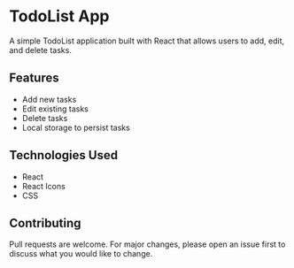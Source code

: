 # TodoList App

A simple TodoList application built with React that allows users to add, edit, and delete tasks.

## Features

- Add new tasks
- Edit existing tasks
- Delete tasks
- Local storage to persist tasks

## Technologies Used

- React
- React Icons
- CSS

## Contributing

Pull requests are welcome. For major changes, please open an issue first to discuss what you would like to change.

